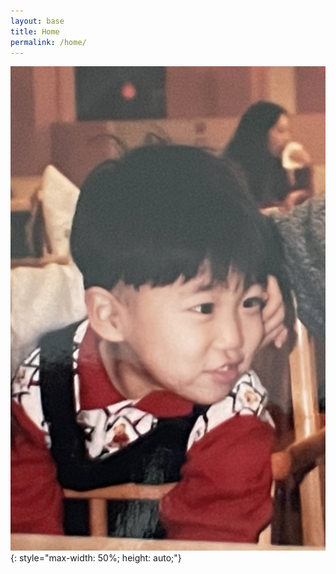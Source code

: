 ```yaml
---
layout: base
title: Home
permalink: /home/
---
```


![Jonghyuk Yun](/assets/child.png){: style="max-width: 50%; height: auto;"}
